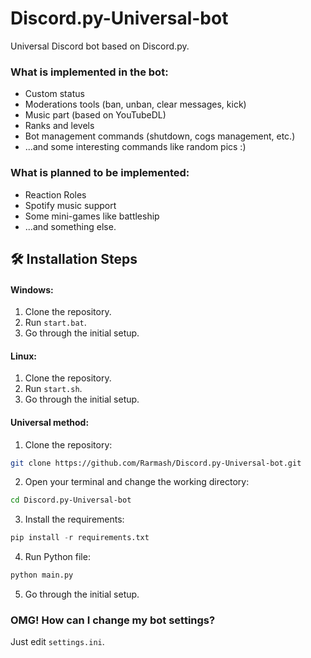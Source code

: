 # Discord.py-Universal-bot
Universal Discord bot based on Discord.py.
### What is implemented in the bot:
- Custom status
- Moderations tools (ban, unban, clear messages, kick)
- Music part (based on YouTubeDL)
- Ranks and levels
- Bot management commands (shutdown, cogs management, etc.)
- ...and some interesting commands like random pics :)

### What is planned to be implemented:
- Reaction Roles
- Spotify music support
- Some mini-games like battleship
- ...and something else.

## 🛠️ Installation Steps
#### Windows:
1. Clone the repository.
2. Run `start.bat`.
3. Go through the initial setup.
#### Linux:
1. Clone the repository.
2. Run `start.sh`.
3. Go through the initial setup.
#### Universal method:
1. Clone the repository:
  ```BASH
  git clone https://github.com/Rarmash/Discord.py-Universal-bot.git
  ```
2. Open your terminal and change the working directory:
```BASH
cd Discord.py-Universal-bot
```
3. Install the requirements:
```Python
pip install -r requirements.txt
```
4. Run Python file:
```Python
python main.py
```
5. Go through the initial setup.

### OMG! How can I change my bot settings?
Just edit `settings.ini`.
